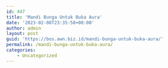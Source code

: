 ```yaml
---
id: 447
title: 'Mandi Bunga Untuk Buka Aura'
date: '2023-02-08T23:35:58+00:00'
author: admin
layout: post
guid: 'https://bos.awn.biz.id/mandi-bunga-untuk-buka-aura/'
permalink: /mandi-bunga-untuk-buka-aura/
categories:
    - Uncategorized
---
```


